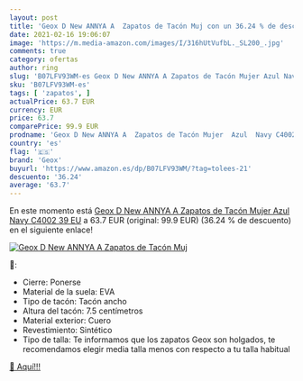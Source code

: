 ```yaml
---
layout: post
title: 'Geox D New ANNYA A  Zapatos de Tacón Muj con un 36.24 % de descuento'
date: 2021-02-16 19:06:07
image: 'https://m.media-amazon.com/images/I/316hUtVufbL._SL200_.jpg'
comments: true
category: ofertas
author: ring
slug: 'B07LFV93WM-es Geox D New ANNYA A Zapatos de Tacón Mujer Azul Navy C4002...'
sku: 'B07LFV93WM-es'
tags: [ 'zapatos', ]
actualPrice: 63.7 EUR
currency: EUR
price: 63.7
comparePrice: 99.9 EUR
prodname: 'Geox D New ANNYA A  Zapatos de Tacón Mujer  Azul  Navy C4002   39 EU'
country: 'es'
flag: '🇪🇸'
brand: 'Geox'
buyurl: 'https://www.amazon.es/dp/B07LFV93WM/?tag=tolees-21'
descuento: '36.24'
average: '63.7'
---
```


En este momento está [Geox D New ANNYA A  Zapatos de Tacón Mujer  Azul  Navy C4002   39 EU](https://www.amazon.es/dp/B07LFV93WM/?tag=tolees-21) a 63.7 EUR (original: 99.9 EUR) (36.24 %  de descuento) en el siguiente enlace!

[![Geox D New ANNYA A  Zapatos de Tacón Muj](https://m.media-amazon.com/images/I/316hUtVufbL._SL200_.jpg)](https://www.amazon.es/dp/B07LFV93WM/?tag=tolees-21)

🔎:

- Cierre: Ponerse
- Material de la suela: EVA
- Tipo de tacón: Tacón ancho
- Altura del tacón: 7.5 centímetros
- Material exterior: Cuero
- Revestimiento: Sintético
- Tipo de talla: Te informamos que los zapatos Geox son holgados, te recomendamos elegir media talla menos con respecto a tu talla habitual

[🛒 Aquí!!!](https://www.amazon.es/dp/B07LFV93WM/?tag=tolees-21)
